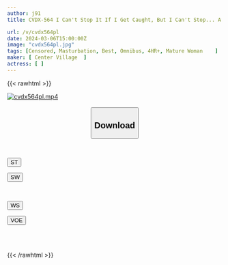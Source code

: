 ```yaml
---
author: j91
title: CVDX-564 I Can't Stop It If I Get Caught, But I Can't Stop... A Mother Masturbates Boldly In Her Son's Room - She Loses Herself In Her Child's Wank, Plays With His Clit, And Goes On A Rampage With Finger Piping - 24 People, 4 Hours

url: /v/cvdx564pl
date: 2024-03-06T15:00:00Z
image: "cvdx564pl.jpg"
tags: [Censored, Masturbation, Best, Omnibus, 4HR+, Mature Woman	]
maker: [ Center Village  ]
actress: [ ]
---
```



{{< rawhtml >}}

<div class="video" data-videoid="Zy92r8vlrzsqVw8">
    <a href="javascript:;">
        <img src="/v/cvdx564pl/cvdx564pl.jpg" width="WIDTH" height="HEIGHT" alt="cvdx564pl.mp4" loading="lazy">
    </a>
</div>

<script type="text/javascript" src="https://j91.asia/asset/on-demand-st.js"></script>

<br>
  <link rel="stylesheet" href="https://j91.asia/asset/bs5.css">
  
  <center>
  <button class="btn btn-primary" type="button" data-bs-toggle="collapse" data-bs-target=".multi-collapse" aria-expanded="false" aria-controls="multiCollapseExample1 multiCollapseExample2"><h2>Download</h2></button></center>
</p>
<div class="row">
  <div class="col">
    <div class="collapse multi-collapse" id="multiCollapseExample1">
      <div class="card card-body">
	      	      <br>
<div class="buttons">  
<p><a href="https://streamtape.to/v/Zy92r8vlrzsqVw8" target="_blank"><button class="btn-hover color-3"><i class="fa fa-download"></i> ST</button></a></p>
<p><a href="https://cdnwish.com/ixyuw1gft43f" target="_blank"><button class="btn-hover color-2"><i class="fa fa-download"></i> SW</button></a></p></div>
    </div>
  </div>
</div>
  <div class="col">
    <div class="collapse multi-collapse" id="multiCollapseExample2">
      <div class="card card-body">
	      <br>
<div class="buttons">
<p><a href="https://wolfstream.tv/vaky3be7mqep"><button class="btn-hover color-9"><i class="fa fa-download"></i> WS</button></a></p>
<p><a href="https://voe.sx/lzlb7nfdw0z4"><button class="btn-hover color-8"><i class="fa fa-download"></i> VOE</button></a></p></div>
<br><br>
      </div>
    </div>
  </div>
</div>

{{< /rawhtml >}}